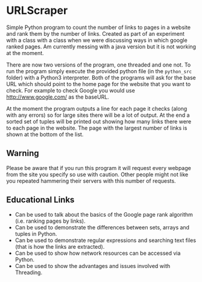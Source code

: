 # URLScraper
Simple Python program to count the number of links to pages in a website and rank them by the number of links. Created as part of an experiment with a class with a class when we were discussing ways in which google ranked pages. Am currently messing with a java version but it is not working at the moment.

There are now two versions of the program, one threaded and one not. To run the program simply execute the provided python file (in the `python_src` folder) with a Python3 interpreter. Both of the programs will ask for the base URL which should point to the home page for the website that you want to check. For example to check Google you would use http://www.google.com/ as the baseURL.

At the moment the program outputs a line for each page it checks (along with any errors) so for large sites there will be a lot of output. At the end a sorted set of tuples will be printed out showing how many links there were to each page in the website. The page with the largest number of links is shown at the bottom of the list.

## Warning
Please be aware that if you run this program it will request every webpage from the site you specify so use with caution. Other people might not like you repeated hammering their servers with this number of requests.

## Educational Links

 * Can be used to talk about the basics of the Google page rank algorithm (i.e. ranking pages by links).
 * Can be used to demonstrate the differences between sets, arrays and tuples in Python.
 * Can be used to demonstrate regular expressions and searching text files (that is how the links are extracted).
 * Can be used to show how network resources can be accessed via Python.
 * Can be used to show the advantages and issues involved with Threading.
